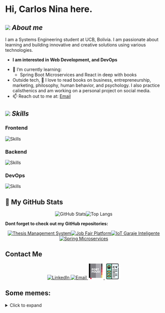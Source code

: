 # Hi, Carlos Nina here.

## <img src="https://media.giphy.com/media/ObNTw8Uzwy6KQ/giphy.gif" width="30px">&nbsp;**_About me_**

I am a Systems Engineering student at UCB, Bolivia. I am passionate about learning and building innovative and creative solutions using various technologies.

- **I am interested in Web Development, and DevOps**

* 🌱 I’m currently learning:
  - Spring Boot Microservices and React in deep with books
* Outside tech, 📖 I love to read books on business, entrepreneurship, marketing, philosophy, human behavior, and psychology. I also practice calisthenics and am working on a personal project on social media.
* 📫 Reach out to me at: <a href="mailto:cninareynaga@gmail.com">Email</a>

## <img src="https://media.giphy.com/media/fvT2uzkzsSWmmkvl1F/giphy.gif" width="30px">&nbsp;**_Skills_**

### Frontend

<p>
  <img src="https://skillicons.dev/icons?i=react,nextjs,typescript,tailwind,vue" alt="Skills" />
</p>

### Backend

<p>
  <img src="https://skillicons.dev/icons?i=spring,java,postgresql,mysql,express" alt="Skills" />
</p>

### DevOps

<p>
  <img src="https://skillicons.dev/icons?i=docker,jenkins,vercel" alt="Skills" />
</p>

## 👀 My GitHub Stats

<div align="center" style="display: flex; flex-direction: row; flex-wrap: wrap; justify-content: center;">
  <img src="https://github-readme-streak-stats.herokuapp.com/?user=CarlosFULLHD&theme=dark" alt="GitHub Stats" />
  <img src="https://github-readme-stats.vercel.app/api/top-langs/?username=CarlosFULLHD&layout=compact&theme=dark" alt="Top Langs" />
</div>

**Dont forget to check out my GitHub repositories:**

<div align="center">
  <p style="display: flex; flex-direction: row; flex-wrap: wrap; justify-content: center;">
    <a href="https://github.com/CarlosFULLHD/thesis_management_system">
      <img src="https://github-readme-stats.vercel.app/api/pin/?username=CarlosFULLHD&repo=thesis_management_system&theme=dark" alt="Thesis Management System" />
    </a>
    <a href="https://github.com/CarlosFULLHD/JobFairPlatform">
      <img src="https://github-readme-stats.vercel.app/api/pin/?username=CarlosFULLHD&repo=JobFairPlatform&theme=dark" alt="Job Fair Platform" />
    </a>
    <a href="https://github.com/CarlosFULLHD/iot_garaje_inteligente">
      <img src="https://github-readme-stats.vercel.app/api/pin/?username=CarlosFULLHD&repo=iot_garaje_inteligente&theme=dark" alt="IoT Garaje Inteligente" />
    </a>
    <a href="https://github.com/CarlosFULLHD/spring-microservices">
      <img src="https://github-readme-stats.vercel.app/api/pin/?username=CarlosFULLHD&repo=spring-microservices&theme=dark" alt="Spring Microservices" />
    </a>
  </p>
</div>

## Contact Me

<div align="center">
  <a href="https://www.linkedin.com/in/carlos-nina-reynaga-a67732228/" target="_blank">
    <img src="https://skillicons.dev/icons?i=linkedin" alt="LinkedIn" />
  </a>
  <a href="mailto:cninareynaga@gmail.com" target="_blank">
    <img src="https://skillicons.dev/icons?i=gmail" alt="Email" />
  </a>
    <a href="https://carlitosnina.com/" target="_blank">
    <img src="imgs/portfolio.png" width="50" alt="Portfolio" />
  </a>
    <a href="linkcv" target="_blank">
    <img src="imgs/cv.png" width="50" alt="Email" />
  </a>
</div>

## Some memes:

<details>
  <summary>Click to expand</summary>

<div align="center">
                <img src="imgs/capi.webp" alt="Project 1" width="300px" />
                <img src="imgs/1.jpg" alt="Project 2" width="300px" />
                <img src="imgs/5.png" alt="Project 2" width="300px" />
                <img src="imgs/3.jpg" alt="Project 2" width="300px" />
                <img src="imgs/4.webp" alt="Project 2" width="300px" />
                <img src="imgs/2.jpg" alt="Project 2" width="300px" />
</div>

</details>
